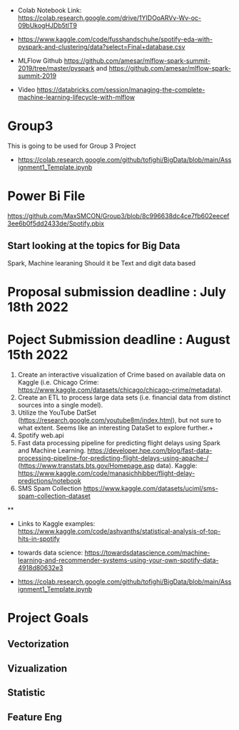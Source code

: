 * Colab Notebook Link: https://colab.research.google.com/drive/1YIDOoARVv-Wv-oc-09bUkogHJDb5tlT9 
* https://www.kaggle.com/code/fusshandschuhe/spotify-eda-with-pyspark-and-clustering/data?select=Final+database.csv

* MLFlow Github https://github.com/amesar/mlflow-spark-summit-2019/tree/master/pyspark and https://github.com/amesar/mlflow-spark-summit-2019 
* Video https://databricks.com/session/managing-the-complete-machine-learning-lifecycle-with-mlflow

# Group3
This is going to be used for Group 3 Project
* https://colab.research.google.com/github/tofighi/BigData/blob/main/Assignment1_Template.ipynb
 
 # Power Bi File
https://github.com/MaxSMCON/Group3/blob/8c996638dc4ce7fb602eecef3ee6b0f5dd2433de/Spotify.pbix
 
## Start looking at the topics for Big Data
  Spark,
  Machine learaning
  Should it be Text and digit data based
  
# Proposal submission deadline : July 18th 2022
  
#  Poject Submission deadline : August 15th 2022

1. Create an interactive visualization of Crime based on available data on Kaggle (i.e. Chicago Crime: https://www.kaggle.com/datasets/chicago/chicago-crime/metadata).
2. Create an ETL to process large data sets (i.e. financial data from distinct sources into a single model).
3. Utilize the YouTube DatSet (https://research.google.com/youtube8m/index.html), but not sure to what extent. Seems like an interesting DataSet to explore further.+
4. Spotify web.api
5. Fast data processing pipeline for predicting flight delays using Spark and Machine Learning. https://developer.hpe.com/blog/fast-data-processing-pipeline-for-predicting-flight-delays-using-apache-/ (https://www.transtats.bts.gov/Homepage.asp data). Kaggle: https://www.kaggle.com/code/manasichhibber/flight-delay-predictions/notebook
6. SMS Spam Collection https://www.kaggle.com/datasets/uciml/sms-spam-collection-dataset


**

* Links to Kaggle examples: https://www.kaggle.com/code/ashvanths/statistical-analysis-of-top-hits-in-spotify
* towards data science: https://towardsdatascience.com/machine-learning-and-recommender-systems-using-your-own-spotify-data-4918d80632e3

  
* https://colab.research.google.com/github/tofighi/BigData/blob/main/Assignment1_Template.ipynb
# Project Goals
## Vectorization
## Vizualization
## Statistic 
## Feature Eng


